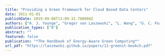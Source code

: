 ```yaml
---
title: "Providing a Green Framework for Cloud Based Data Centers"
date: 2011-01-01
publishDate: 2019-09-08T13:09:32.788060Z
authors: ["A. J. Younge", "Gregor von Laszewski", "L. Wang", "G. C. Fox"]
publication_types: ["6"]
abstract: ""
featured: false
publication: "*The Handbook of Energy-Aware Green Computing*"
url_pdf: "https://laszewski.github.io/papers/11-greenit-bookch.pdf"
---
```


